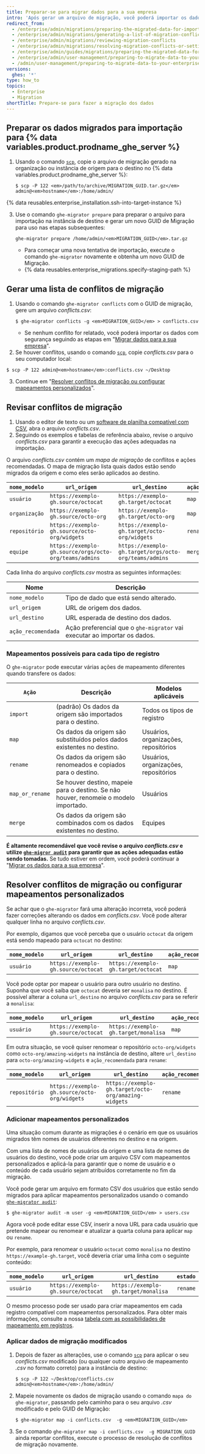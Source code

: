 ```yaml
---
title: Preparar-se para migrar dados para a sua empresa
intro: 'Após gerar um arquivo de migração, você poderá importar os dados para a sua instância de destino do {% data variables.product.prodname_ghe_server %}. Antes de aplicar as alterações permanentemente na instância de destino, será possível revisá-las para resolver possíveis conflitos.'
redirect_from:
  - /enterprise/admin/migrations/preparing-the-migrated-data-for-import-to-github-enterprise-server
  - /enterprise/admin/migrations/generating-a-list-of-migration-conflicts
  - /enterprise/admin/migrations/reviewing-migration-conflicts
  - /enterprise/admin/migrations/resolving-migration-conflicts-or-setting-up-custom-mappings
  - /enterprise/admin/guides/migrations/preparing-the-migrated-data-for-import-to-github-enterprise
  - /enterprise/admin/user-management/preparing-to-migrate-data-to-your-enterprise
  - /admin/user-management/preparing-to-migrate-data-to-your-enterprise
versions:
  ghes: '*'
type: how_to
topics:
  - Enterprise
  - Migration
shortTitle: Prepare-se para fazer a migração dos dados
---
```


## Preparar os dados migrados para importação para {% data variables.product.prodname_ghe_server %}

1. Usando o comando [`scp`](https://linuxacademy.com/blog/linux/ssh-and-scp-howto-tips-tricks#scp), copie o arquivo de migração gerado na organização ou instância de origem para o destino no {% data variables.product.prodname_ghe_server %}:

    ```shell
    $ scp -P 122 <em>/path/to/archive/MIGRATION_GUID.tar.gz</em> admin@<em>hostname</em>:/home/admin/
    ```

{% data reusables.enterprise_installation.ssh-into-target-instance %}

3. Use o comando `ghe-migrator prepare` para preparar o arquivo para importação na instância de destino e gerar um novo GUID de Migração para uso nas etapas subsequentes:

    ```shell
    ghe-migrator prepare /home/admin/<em>MIGRATION_GUID</em>.tar.gz
    ```

    * Para começar uma nova tentativa de importação, execute o comando `ghe-migrator` novamente e obtenha um novo GUID de Migração.
    * {% data reusables.enterprise_migrations.specify-staging-path %}

## Gerar uma lista de conflitos de migração

1. Usando o comando `ghe-migrator conflicts` com o GUID de migração, gere um arquivo *conflicts.csv*:
    ```shell
    $ ghe-migrator conflicts -g <em>MIGRATION_GUID</em> > conflicts.csv
    ```
    - Se nenhum conflito for relatado, você poderá importar os dados com segurança seguindo as etapas em "[Migrar dados para a sua empresa](/enterprise/admin/guides/migrations/applying-the-imported-data-on-github-enterprise-server/)".
2. Se houver conflitos, usando o comando [`scp`](https://linuxacademy.com/blog/linux/ssh-and-scp-howto-tips-tricks#scp), copie *conflicts.csv* para o seu computador local:
  ```shell
  $ scp -P 122 admin@<em>hostname</em>:conflicts.csv ~/Desktop
  ```
3. Continue em "[Resolver conflitos de migração ou configurar mapeamentos personalizados](#resolving-migration-conflicts-or-setting-up-custom-mappings)".

## Revisar conflitos de migração

1. Usando o editor de texto ou um [software de planilha compatível com CSV](https://en.wikipedia.org/wiki/Comma-separated_values#Application_support), abra o arquivo *conflicts.csv*.
2. Seguindo os exemplos e tabelas de referência abaixo, revise o arquivo *conflicts.csv* para garantir a execução das ações adequadas na importação.

O arquivo *conflicts.csv* contém um *mapa de migração* de conflitos e ações recomendadas. O mapa de migração lista quais dados estão sendo migrados da origem e como eles serão aplicados ao destino.

| `nome_modelo` | `url_origem`                                           | `url_destino`                                          | `ação_recomendada` |
| ------------- | ------------------------------------------------------ | ------------------------------------------------------ | ------------------ |
| `usuário`     | `https://exemplo-gh.source/octocat`                    | `https://exemplo-gh.target/octocat`                    | `map`              |
| `organização` | `https://exemplo-gh.source/octo-org`                   | `https://exemplo-gh.target/octo-org`                   | `map`              |
| `repositório` | `https://exemplo-gh.source/octo-org/widgets`           | `https://exemplo-gh.target/octo-org/widgets`           | `rename`           |
| `equipe`      | `https://exemplo-gh.source/orgs/octo-org/teams/admins` | `https://exemplo-gh.target/orgs/octo-org/teams/admins` | `merge`            |

Cada linha do arquivo *conflicts.csv* mostra as seguintes informações:

| Nome               | Descrição                                                                 |
| ------------------ | ------------------------------------------------------------------------- |
| `nome_modelo`      | Tipo de dado que está sendo alterado.                                     |
| `url_origem`       | URL de origem dos dados.                                                  |
| `url_destino`      | URL esperada de destino dos dados.                                        |
| `ação_recomendada` | Ação preferencial que o `ghe-migrator` vai executar ao importar os dados. |

### Mapeamentos possíveis para cada tipo de registro

O `ghe-migrator` pode executar várias ações de mapeamento diferentes quando transfere os dados:

| `Ação`          | Descrição                                                                             | Modelos aplicáveis                   |
| --------------- | ------------------------------------------------------------------------------------- | ------------------------------------ |
| `import`        | (padrão) Os dados da origem são importados para o destino.                            | Todos os tipos de registro           |
| `map`           | Os dados da origem são substituídos pelos dados existentes no destino.                | Usuários, organizações, repositórios |
| `rename`        | Os dados da origem são renomeados e copiados para o destino.                          | Usuários, organizações, repositórios |
| `map_or_rename` | Se houver destino, mapeie para o destino. Se não houver, renomeie o modelo importado. | Usuários                             |
| `merge`         | Os dados da origem são combinados com os dados existentes no destino.                 | Equipes                              |

**É altamente recomendável que você revise o arquivo *conflicts.csv* e utilize [`ghe-migror audit`](/enterprise/admin/guides/migrations/reviewing-migration-data) para garantir que as ações adequadas estão sendo tomadas.** Se tudo estiver em ordem, você poderá continuar a "[Migrar os dados para a sua empresa](/enterprise/admin/guides/migrations/applying-the-imported-data-on-github-enterprise-server)".


## Resolver conflitos de migração ou configurar mapeamentos personalizados

Se achar que o `ghe-migrator` fará uma alteração incorreta, você poderá fazer correções alterando os dados em *conflicts.csv*. Você pode alterar qualquer linha no arquivo *conflicts.csv*.

Por exemplo, digamos que você perceba que o usuário `octocat` da origem está sendo mapeado para `octocat` no destino:

| `nome_modelo` | `url_origem`                        | `url_destino`                       | `ação_recomendada` |
| ------------- | ----------------------------------- | ----------------------------------- | ------------------ |
| `usuário`     | `https://exemplo-gh.source/octocat` | `https://exemplo-gh.target/octocat` | `map`              |

Você pode optar por mapear o usuário para outro usuário no destino. Suponha que você saiba que `octocat` deveria ser `monalisa` no destino. É possível alterar a coluna `url_destino` no arquivo *conflicts.csv* para se referir a `monalisa`:

| `nome_modelo` | `url_origem`                        | `url_destino`                        | `ação_recomendada` |
| ------------- | ----------------------------------- | ------------------------------------ | ------------------ |
| `usuário`     | `https://exemplo-gh.source/octocat` | `https://exemplo-gh.target/monalisa` | `map`              |

Em outra situação, se você quiser renomear o repositório `octo-org/widgets` como `octo-org/amazing-widgets` na instância de destino, altere `url_destino` para `octo-org/amazing-widgets` e `ação_recomendada` para `rename`:

| `nome_modelo` | `url_origem`                                 | `url_destino`                                        | `ação_recomendada` |
| ------------- | -------------------------------------------- | ---------------------------------------------------- | ------------------ |
| `repositório` | `https://exemplo-gh.source/octo-org/widgets` | `https://exemplo-gh.target/octo-org/amazing-widgets` | `rename`           |

### Adicionar mapeamentos personalizados

Uma situação comum durante as migrações é o cenário em que os usuários migrados têm nomes de usuários diferentes no destino e na origem.

Com uma lista de nomes de usuários da origem e uma lista de nomes de usuários do destino, você pode criar um arquivo CSV com mapeamentos personalizados e aplicá-la para garantir que o nome de usuário e o conteúdo de cada usuário sejam atribuídos corretamente no fim da migração.

Você pode gerar um arquivo em formato CSV dos usuários que estão sendo migrados para aplicar mapeamentos personalizados usando o comando [`ghe-migrator audit`](/enterprise/admin/guides/migrations/reviewing-migration-data):

```shell
$ ghe-migrator audit -m user -g <em>MIGRATION_GUID</em> > users.csv
```

Agora você pode editar esse CSV, inserir a nova URL para cada usuário que pretende mapear ou renomear e atualizar a quarta coluna para aplicar `map` ou `rename`.

Por exemplo, para renomear o usuário `octocat` como `monalisa` no destino `https://example-gh.target`, você deveria criar uma linha com o seguinte conteúdo:

| `nome_modelo` | `url_origem`                        | `url_destino`                        | `estado` |
| ------------- | ----------------------------------- | ------------------------------------ | -------- |
| `usuário`     | `https://exemplo-gh.source/octocat` | `https://exemplo-gh.target/monalisa` | `rename` |

O mesmo processo pode ser usado para criar mapeamentos em cada registro compatível com mapeamentos personalizados. Para obter mais informações, consulte a nossa [tabela com as possibilidades de mapeamento em registros](/enterprise/admin/guides/migrations/reviewing-migration-conflicts#possible-mappings-for-each-record-type).

### Aplicar dados de migração modificados

1. Depois de fazer as alterações, use o comando [`scp`](https://linuxacademy.com/blog/linux/ssh-and-scp-howto-tips-tricks#scp) para aplicar o seu *conflicts.csv* modificado (ou qualquer outro arquivo de mapeamento *.csv* no formato correto) para a instância de destino:

    ```shell
    $ scp -P 122 ~/Desktop/conflicts.csv admin@<em>hostname</em>:/home/admin/
    ```

2. Mapeie novamente os dados de migração usando o comando `mapa do ghe-migrator`, passando pelo caminho para o seu arquivo *.csv* modificado e pelo GUID de Migração:

    ```shell
    $ ghe-migrator map -i conflicts.csv  -g <em>MIGRATION_GUID</em>
    ```

3. Se o comando `ghe-migrator map -i conflicts.csv  -g MIGRATION_GUID` ainda reportar conflitos, execute o processo de resolução de conflitos de migração novamente.
